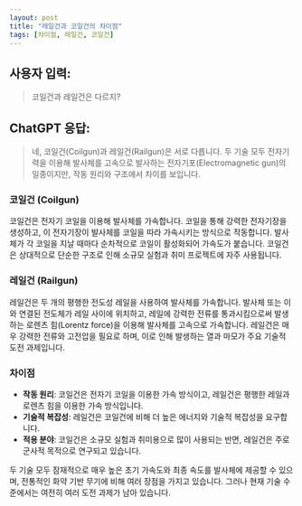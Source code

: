 ```yaml
---
layout: post
title: "레일건과 코일건의 차이점"
tags: [차이점, 레일건, 코일건]
---
```


## 사용자 입력:
> 코일건과 레일건은 다르지?

## ChatGPT 응답:
> 네, 코일건(Coilgun)과 레일건(Railgun)은 서로 다릅니다. 두 기술 모두 전자기력을 이용해 발사체를 고속으로 발사하는 전자기포(Electromagnetic gun)의 일종이지만, 작동 원리와 구조에서 차이를 보입니다.

### 코일건 (Coilgun)

코일건은 전자기 코일을 이용해 발사체를 가속합니다. 코일을 통해 강력한 전자기장을 생성하고, 이 전자기장이 발사체를 코일을 따라 가속시키는 방식으로 작동합니다. 발사체가 각 코일을 지날 때마다 순차적으로 코일이 활성화되어 가속도가 붙습니다. 코일건은 상대적으로 단순한 구조로 인해 소규모 실험과 취미 프로젝트에 자주 사용됩니다.

### 레일건 (Railgun)

레일건은 두 개의 평행한 전도성 레일을 사용하여 발사체를 가속합니다. 발사체 또는 이와 연결된 전도체가 레일 사이에 위치하고, 레일에 강력한 전류를 통과시킴으로써 발생하는 로렌츠 힘(Lorentz force)을 이용해 발사체를 고속으로 가속합니다. 레일건은 매우 강력한 전류와 고전압을 필요로 하며, 이로 인해 발생하는 열과 마모가 주요 기술적 도전 과제입니다.

### 차이점

- **작동 원리**: 코일건은 전자기 코일을 이용한 가속 방식이고, 레일건은 평행한 레일과 로렌츠 힘을 이용한 가속 방식입니다.
- **기술적 복잡성**: 레일건은 코일건에 비해 더 높은 에너지와 기술적 복잡성을 요구합니다.
- **적용 분야**: 코일건은 소규모 실험과 취미용으로 많이 사용되는 반면, 레일건은 주로 군사적 목적으로 연구되고 있습니다.

두 기술 모두 잠재적으로 매우 높은 초기 가속도와 최종 속도를 발사체에 제공할 수 있으며, 전통적인 화약 기반 무기에 비해 여러 장점을 가지고 있습니다. 그러나 현재 기술 수준에서는 여전히 여러 도전 과제가 남아 있습니다.

